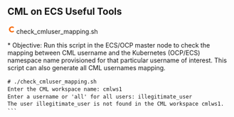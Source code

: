 ## CML on ECS Useful Tools

<p align="left"><img src="https://github.com/dennislee22/ECS/blob/main/cldrlogo.png" alt="c" width="20" height="20"/>check_cmluser_mapping.sh </p>
* Objective: Run this script in the ECS/OCP master node to check the mapping between CML username and the Kubernetes (OCP/ECS) namespace name provisioned for that particular username of interest. This script can also generate all CML usernames mapping.

````diff
# ./check_cmluser_mapping.sh 
Enter the CML workspace name: cmlws1
Enter a username or 'all' for all users: illegitimate_user
The user illegitimate_user is not found in the CML workspace cmlws1.
```
